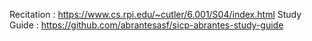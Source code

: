 Recitation : https://www.cs.rpi.edu/~cutler/6.001/S04/index.html
Study Guide : https://github.com/abrantesasf/sicp-abrantes-study-guide
